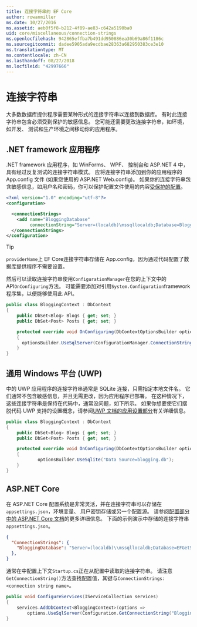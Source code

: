 ```yaml
---
title: 连接字符串的 EF Core
author: rowanmiller
ms.date: 10/27/2016
ms.assetid: aeb0f5f8-b212-4f89-ae83-c642a5190ba0
uid: core/miscellaneous/connection-strings
ms.openlocfilehash: 942865effba7b491dd950886ea30b69a86f1186c
ms.sourcegitcommit: dadee5905ada9ecdbae28363a682950383ce3e10
ms.translationtype: MT
ms.contentlocale: zh-CN
ms.lasthandoff: 08/27/2018
ms.locfileid: "42997666"
---
```

# <a name="connection-strings"></a>连接字符串

大多数数据库提供程序需要某种形式的连接字符串以连接到数据库。 有时此连接字符串包含必须受到保护的敏感信息。 您可能还需要更改连接字符串，如环境，如开发、 测试和生产环境之间移动你的应用程序。

## <a name="net-framework-applications"></a>.NET framework 应用程序

.NET framework 应用程序，如 WinForms、 WPF、 控制台和 ASP.NET 4 中，具有经过反复测试的连接字符串模式。 应将连接字符串添加到你的应用程序的 App.config 文件 (如果您使用的 ASP.NET Web.config)。 如果你的连接字符串包含敏感信息，如用户名和密码，你可以保护配置文件使用的内容[受保护的配置](https://docs.microsoft.com/dotnet/framework/data/adonet/connection-strings-and-configuration-files#encrypting-configuration-file-sections-using-protected-configuration)。

``` xml
<?xml version="1.0" encoding="utf-8"?>
<configuration>

  <connectionStrings>
    <add name="BloggingDatabase"
         connectionString="Server=(localdb)\mssqllocaldb;Database=Blogging;Trusted_Connection=True;" />
  </connectionStrings>
</configuration>
```

> [!TIP]  
> `providerName`上 EF Core连接字符串存储在 App.config，因为通过代码配置了数据库提供程序不需要设置。

然后可以读取连接字符串使用`ConfigurationManager`在您的上下文中的 API`OnConfiguring`方法。 可能需要添加对引用`System.Configuration`framework 程序集，以便能够使用此 API。

``` csharp
public class BloggingContext : DbContext
{
    public DbSet<Blog> Blogs { get; set; }
    public DbSet<Post> Posts { get; set; }

    protected override void OnConfiguring(DbContextOptionsBuilder optionsBuilder)
    {
      optionsBuilder.UseSqlServer(ConfigurationManager.ConnectionStrings["BloggingDatabase"].ConnectionString);
    }
}
```

## <a name="universal-windows-platform-uwp"></a>通用 Windows 平台 (UWP)

中的 UWP 应用程序的连接字符串通常是 SQLite 连接，只需指定本地文件名。 它们通常不包含敏感信息，并且无需更改，因为应用程序已部署。 在这种情况下，这些连接字符串是保持在代码中，通常没问题，如下所示。 如果你想要使它们摆脱代码 UWP 支持的设置概念，请参阅[UWP 文档的应用设置部分](https://docs.microsoft.com/windows/uwp/app-settings/store-and-retrieve-app-data)有关详细信息。

``` csharp
public class BloggingContext : DbContext
{
    public DbSet<Blog> Blogs { get; set; }
    public DbSet<Post> Posts { get; set; }

    protected override void OnConfiguring(DbContextOptionsBuilder optionsBuilder)
    {
            optionsBuilder.UseSqlite("Data Source=blogging.db");
    }
}
```

## <a name="aspnet-core"></a>ASP.NET Core

在 ASP.NET Core 配置系统是非常灵活，并在连接字符串可以存储在`appsettings.json`，环境变量、 用户密钥存储或另一个配置源。 请参阅[配置部分中的 ASP.NET Core 文档](https://docs.asp.net/en/latest/fundamentals/configuration.html)的更多详细信息。 下面的示例演示中存储的连接字符串`appsettings.json`。

``` json
{
  "ConnectionStrings": {
    "BloggingDatabase": "Server=(localdb)\\mssqllocaldb;Database=EFGetStarted.ConsoleApp.NewDb;Trusted_Connection=True;"
  },
}
```

通常在中配置上下文`Startup.cs`正在从配置中读取的连接字符串。 请注意`GetConnectionString()`方法查找配置值，其键与`ConnectionStrings:<connection string name>`。

``` csharp
public void ConfigureServices(IServiceCollection services)
{
    services.AddDbContext<BloggingContext>(options =>
        options.UseSqlServer(Configuration.GetConnectionString("BloggingDatabase")));
}
```
